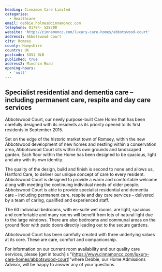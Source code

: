 ```yaml
---
heading: Cinnamon Care Limited
categories:
  - Healthcare
email: debbie.holmes@cinnamoncc.com
telephone: 01794- 528700
website: 'http://cinnamoncc.com/luxury-care-homes/abbotswood-court'
address1: Abbotswood Court
city: Romsey
county: Hampshire
country: UK
postcode: SO51 0LB
published: true
address2: Minchin Road
opening-hours:
  - 'null'
---
```





## Specialist residential and dementia care – including permanent care, respite and day care services 

Abbotswood Court, our newly purpose-built Care Home that has been carefully designed with its residents as its priority opened to its first residents in September 2015.

Set on the edge of the historic market town of Romsey, within the new Abbotswood development of new homes and nestling within a conservation area, Abbotswood Court sits within its own grounds and landscaped garden. Each floor within the Home has been designed to be spacious, light and airy with its own identity. 

The quality of the design, build and finish is second to none and allows us, Hartford Care, to deliver our unique concept of care to every resident.  Abbotswood Court is designed to provide a warm and comfortable welcome along with meeting the continuing individual needs of older people.  Abbotswood Court is able to provide specialist residential and dementia care – including permanent care, respite and day care services – delivered by a team of caring, qualified and experienced staff.

The 60 individual bedrooms, with en-suite wet rooms, are light, spacious and comfortable and many rooms will benefit from lots of natural light due to the large windows.  There are also bedrooms and communal areas on the ground floor with patio doors directly leading out to the secure gardens.   

Abbotswood Court has been carefully created with three underlying values at its core. These are care, comfort and companionship.

For information on our current room availability and our quality care services, please [get in touch]is "(https://www.cinnamoncc.com/luxury-care-homes/abbotswood-court)"where Debbie, our Home Admissions Advisor, will be happy to answer any of your questions.
